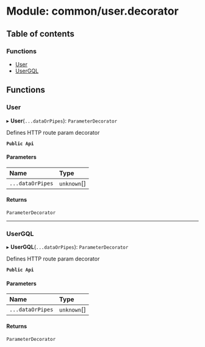 # Module: common/user.decorator

## Table of contents

### Functions

- [User](common_user_decorator.md#user)
- [UserGQL](common_user_decorator.md#usergql)

## Functions

### User

▸ **User**(`...dataOrPipes`): `ParameterDecorator`

Defines HTTP route param decorator

**`Public Api`**

#### Parameters

| Name | Type |
| :------ | :------ |
| `...dataOrPipes` | `unknown`[] |

#### Returns

`ParameterDecorator`

___

### UserGQL

▸ **UserGQL**(`...dataOrPipes`): `ParameterDecorator`

Defines HTTP route param decorator

**`Public Api`**

#### Parameters

| Name | Type |
| :------ | :------ |
| `...dataOrPipes` | `unknown`[] |

#### Returns

`ParameterDecorator`
